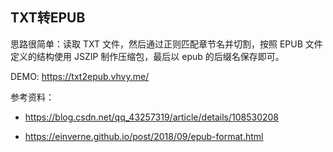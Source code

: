## TXT转EPUB

思路很简单：读取 TXT 文件，然后通过正则匹配章节名并切割，按照 EPUB 文件定义的结构使用 JSZIP 制作压缩包，最后以 epub 的后缀名保存即可。

DEMO: https://txt2epub.vhvy.me/

参考资料： 
+ https://blog.csdn.net/qq_43257319/article/details/108530208

+ https://einverne.github.io/post/2018/09/epub-format.html